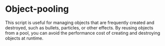 # Object-pooling
This script is useful for managing objects that are frequently created and destroyed, such as bullets, particles, or other effects. By reusing objects from a pool, you can avoid the performance cost of creating and destroying objects at runtime.
